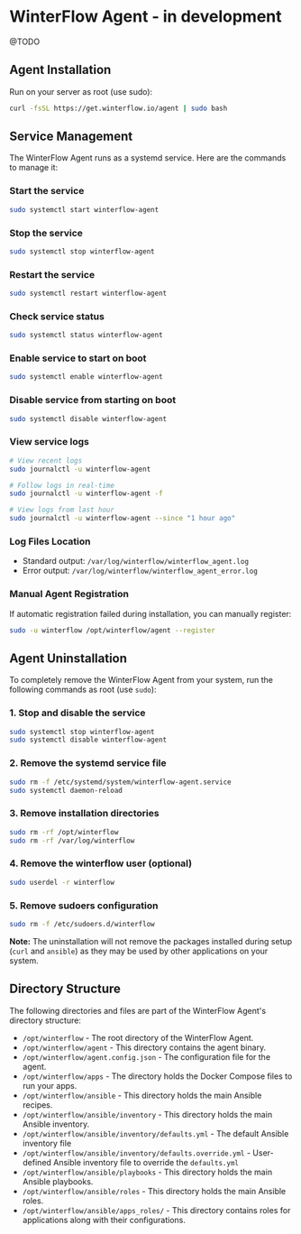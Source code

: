 # WinterFlow Agent - in development

@TODO

## Agent Installation

Run on your server as root (use sudo):

```sh
curl -fsSL https://get.winterflow.io/agent | sudo bash
```

## Service Management

The WinterFlow Agent runs as a systemd service. Here are the commands to manage it:

### Start the service
```sh
sudo systemctl start winterflow-agent
```

### Stop the service
```sh
sudo systemctl stop winterflow-agent
```

### Restart the service
```sh
sudo systemctl restart winterflow-agent
```

### Check service status
```sh
sudo systemctl status winterflow-agent
```

### Enable service to start on boot
```sh
sudo systemctl enable winterflow-agent
```

### Disable service from starting on boot
```sh
sudo systemctl disable winterflow-agent
```

### View service logs
```sh
# View recent logs
sudo journalctl -u winterflow-agent

# Follow logs in real-time
sudo journalctl -u winterflow-agent -f

# View logs from last hour
sudo journalctl -u winterflow-agent --since "1 hour ago"
```

### Log Files Location
- Standard output: `/var/log/winterflow/winterflow_agent.log`
- Error output: `/var/log/winterflow/winterflow_agent_error.log`

### Manual Agent Registration
If automatic registration failed during installation, you can manually register:
```sh
sudo -u winterflow /opt/winterflow/agent --register
```

## Agent Uninstallation

To completely remove the WinterFlow Agent from your system, run the following commands as root (use `sudo`):

### 1. Stop and disable the service
```sh
sudo systemctl stop winterflow-agent
sudo systemctl disable winterflow-agent
```

### 2. Remove the systemd service file
```sh
sudo rm -f /etc/systemd/system/winterflow-agent.service
sudo systemctl daemon-reload
```

### 3. Remove installation directories
```sh
sudo rm -rf /opt/winterflow
sudo rm -rf /var/log/winterflow
```

### 4. Remove the winterflow user (optional)
```sh
sudo userdel -r winterflow
```

### 5. Remove sudoers configuration
```sh
sudo rm -f /etc/sudoers.d/winterflow
```

**Note:** The uninstallation will not remove the packages installed during setup (`curl` and `ansible`) as they may be used by other applications on your system.

## Directory Structure

The following directories and files are part of the WinterFlow Agent's directory structure:

* `/opt/winterflow` - The root directory of the WinterFlow Agent.
* `/opt/winterflow/agent` - This directory contains the agent binary.
* `/opt/winterflow/agent.config.json` - The configuration file for the agent.
* `/opt/winterflow/apps` - The directory holds the Docker Compose files to run your apps.
* `/opt/winterflow/ansible` - This directory holds the main Ansible recipes.
* `/opt/winterflow/ansible/inventory` - This directory holds the main Ansible inventory.
* `/opt/winterflow/ansible/inventory/defaults.yml` - The default Ansible inventory file
* `/opt/winterflow/ansible/inventory/defaults.override.yml` - User-defined Ansible inventory file to override the
  `defaults.yml`
* `/opt/winterflow/ansible/playbooks` - This directory holds the main Ansible playbooks.
* `/opt/winterflow/ansible/roles` - This directory holds the main Ansible roles.
* `/opt/winterflow/ansible/apps_roles/` - This directory contains roles for applications along with their
  configurations.